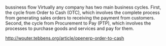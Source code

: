 bussiness flow 
Virtually any company has two main business cycles. First, the cycle from Order to Cash (OTC), which involves the complete process from generating sales orders to receiving the payment from customers. Second, the cycle from Procurement to Pay (PTP), which involves the processes to purchase goods and services and pay for them.

http://wouter.tebbens.org/article/openerp-order-to-cash